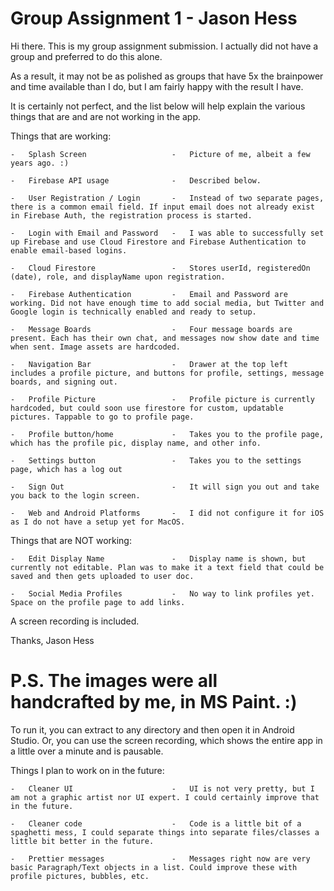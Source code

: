 # Group Assignment 1    -    Jason Hess

Hi there. This is my group assignment submission. I actually did not have a group and preferred to do this alone.

As a result, it may not be as polished as groups that have 5x the brainpower and time available than I do, but I am fairly happy with the result I have.

It is certainly not perfect, and the list below will help explain the various things that are and are not working in the app.

Things that are working: 

    -   Splash Screen                   -   Picture of me, albeit a few years ago. :)
    
    -   Firebase API usage              -   Described below.
    
    -   User Registration / Login       -   Instead of two separate pages, there is a common email field. If input email does not already exist in Firebase Auth, the registration process is started.
    
    -   Login with Email and Password   -   I was able to successfully set up Firebase and use Cloud Firestore and Firebase Authentication to enable email-based logins.
    
    -   Cloud Firestore                 -   Stores userId, registeredOn (date), role, and displayName upon registration.
    
    -   Firebase Authentication         -   Email and Password are working. Did not have enough time to add social media, but Twitter and Google login is technically enabled and ready to setup.
    
    -   Message Boards                  -   Four message boards are present. Each has their own chat, and messages now show date and time when sent. Image assets are hardcoded.
    
    -   Navigation Bar                  -   Drawer at the top left includes a profile picture, and buttons for profile, settings, message boards, and signing out.
    
    -   Profile Picture                 -   Profile picture is currently hardcoded, but could soon use firestore for custom, updatable pictures. Tappable to go to profile page.
    
    -   Profile button/home             -   Takes you to the profile page, which has the profile pic, display name, and other info.
    
    -   Settings button                 -   Takes you to the settings page, which has a log out
    
    -   Sign Out                        -   It will sign you out and take you back to the login screen.
    
    -   Web and Android Platforms       -   I did not configure it for iOS as I do not have a setup yet for MacOS.
    
Things that are NOT working:

    -   Edit Display Name               -   Display name is shown, but currently not editable. Plan was to make it a text field that could be saved and then gets uploaded to user doc.
    
    -   Social Media Profiles           -   No way to link profiles yet. Space on the profile page to add links.
    
A screen recording is included. 

Thanks,
Jason Hess

# P.S. The images were all handcrafted by me, in MS Paint. :)

To run it, you can extract to any directory and then open it in Android Studio. Or, you can use the screen recording, which shows the entire app in a little over a minute and is pausable.

Things I plan to work on in the future:

    -   Cleaner UI                      -   UI is not very pretty, but I am not a graphic artist nor UI expert. I could certainly improve that in the future.
    
    -   Cleaner code                    -   Code is a little bit of a spaghetti mess, I could separate things into separate files/classes a little bit better in the future.
    
    -   Prettier messages               -   Messages right now are very basic Paragraph/Text objects in a list. Could improve these with profile pictures, bubbles, etc.